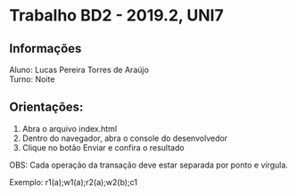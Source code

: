 # Trabalho BD2 - 2019.2, UNI7

## Informações
Aluno: Lucas Pereira Torres de Araújo<br>
Turno: Noite

## Orientações:

1. Abra o arquivo index.html
2. Dentro do navegador, abra o console do desenvolvedor
3. Clique no botão Enviar e confira o resultado

OBS: Cada operação da transação deve estar separada por ponto e vírgula.

Exemplo: r1(a);w1(a);r2(a);w2(b);c1